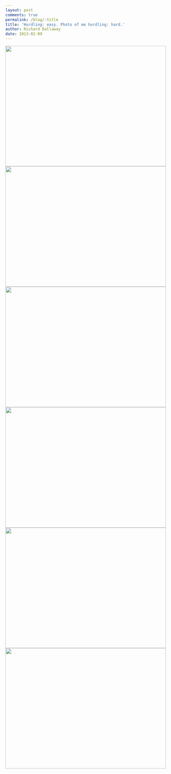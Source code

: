 ```yaml
---
layout: post
comments: true
permalink: /blog/:title
title: 'Hurdling: easy. Photo of me hurdling: hard.'
author: Richard Dallaway
date: 2013-02-09
---
```


<div><a href="http://static.skitters.dallaway.com/2013-02-09 14.29.28.jpg"><img width="500" src="http://static.skitters.dallaway.com/2013-02-09 14.29.28.jpg.500.jpg" height="375"></a></div><div><a href="http://static.skitters.dallaway.com/2013-02-09 14.28.12.jpg"><img width="500" src="http://static.skitters.dallaway.com/2013-02-09 14.28.12.jpg.500.jpg" height="375"></a></div><div><a href="http://static.skitters.dallaway.com/2013-02-09 14.28.50.jpg"><img width="500" src="http://static.skitters.dallaway.com/2013-02-09 14.28.50.jpg.500.jpg" height="375"></a></div><div><a href="http://static.skitters.dallaway.com/2013-02-09 14.27.48.jpg"><img width="500" src="http://static.skitters.dallaway.com/2013-02-09 14.27.48.jpg.500.jpg" height="375"></a></div><div><a href="http://static.skitters.dallaway.com/2013-02-09 14.27.40.jpg"><img width="500" src="http://static.skitters.dallaway.com/2013-02-09 14.27.40.jpg.500.jpg" height="375"></a></div><div><a href="http://static.skitters.dallaway.com/2013-02-09 14.26.58.jpg"><img width="500" src="http://static.skitters.dallaway.com/2013-02-09 14.26.58.jpg.500.jpg" height="375"></a></div>


       
    
